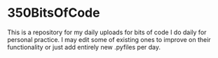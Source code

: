 # 350BitsOfCode
This is a repository for my daily uploads for bits of code I do daily for personal practice.
I may edit some of existing ones to improve on their functionality or just add entirely new .pyfiles per day.
